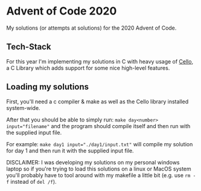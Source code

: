 # Advent of Code 2020
My solutions (or attempts at solutions) for the 2020 Advent of Code.

## Tech-Stack
For this year I'm implementing my solutions in C with heavy usage of [Cello](http://libcello.org/home), a C Library which adds support for some nice high-level features.

## Loading my solutions
First, you'll need a c compiler & make as well as the Cello library installed system-wide.

After that you should be able to simply run: ```make day<number> input="filename"``` and the program should compile itself and then run with the supplied input file.

For example: ```make day1 input="./day1/input.txt"``` will compile my solution for day 1 and then run it with the supplied input file.

DISCLAIMER: I was developing my solutions on my personal windows laptop so if you're trying to load this solutions on a linux or MacOS system you'll probably have to tool around with my makefile a little bit (e.g. use ```rm -f``` instead of ```del /f```).






